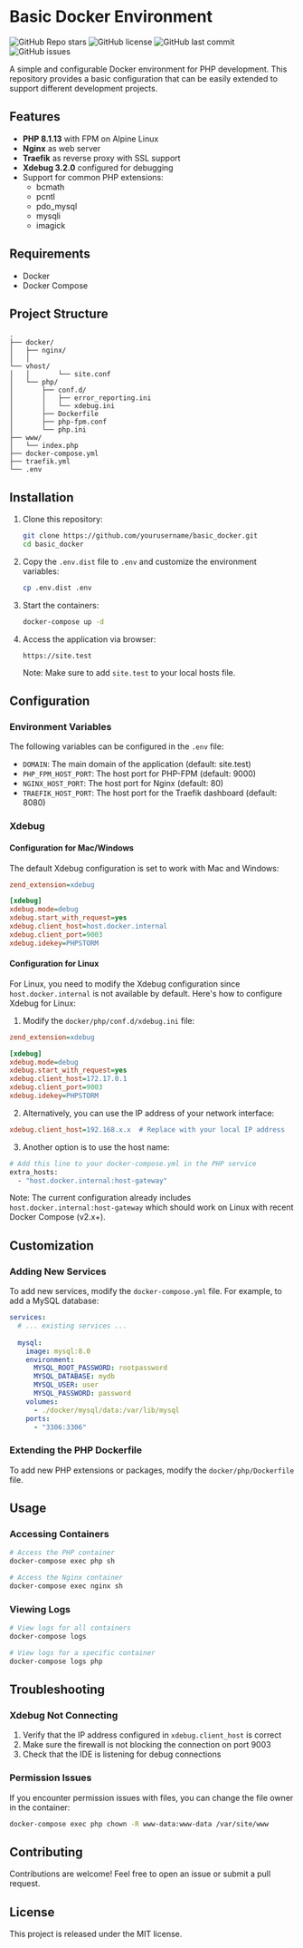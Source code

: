 # Basic Docker Environment

![GitHub Repo stars](https://img.shields.io/github/stars/yourusername/basic_docker?style=social)
![GitHub license](https://img.shields.io/github/license/yourusername/basic_docker)
![GitHub last commit](https://img.shields.io/github/last-commit/yourusername/basic_docker)
![GitHub issues](https://img.shields.io/github/issues/yourusername/basic_docker)

A simple and configurable Docker environment for PHP development. This repository provides a basic configuration that can be easily extended to support different development projects.

## Features

- **PHP 8.1.13** with FPM on Alpine Linux
- **Nginx** as web server
- **Traefik** as reverse proxy with SSL support
- **Xdebug 3.2.0** configured for debugging
- Support for common PHP extensions:
  - bcmath
  - pcntl
  - pdo_mysql
  - mysqli
  - imagick

## Requirements

- Docker
- Docker Compose

## Project Structure

```
.
├── docker/
│   ├── nginx/
│   │
└── vhost/
│   │       └── site.conf
│   └── php/
│       ├── conf.d/
│       │   ├── error_reporting.ini
│       │   └── xdebug.ini
│       ├── Dockerfile
│       ├── php-fpm.conf
│       └── php.ini
├── www/
│   └── index.php
├── docker-compose.yml
├── traefik.yml
└── .env
```

## Installation

1. Clone this repository:
   ```bash
   git clone https://github.com/yourusername/basic_docker.git
   cd basic_docker
   ```

2. Copy the `.env.dist` file to `.env` and customize the environment variables:
   ```bash
   cp .env.dist .env
   ```

3. Start the containers:
   ```bash
   docker-compose up -d
   ```

4. Access the application via browser:
   ```
   https://site.test
   ```
   Note: Make sure to add `site.test` to your local hosts file.

## Configuration

### Environment Variables

The following variables can be configured in the `.env` file:

- `DOMAIN`: The main domain of the application (default: site.test)
- `PHP_FPM_HOST_PORT`: The host port for PHP-FPM (default: 9000)
- `NGINX_HOST_PORT`: The host port for Nginx (default: 80)
- `TRAEFIK_HOST_PORT`: The host port for the Traefik dashboard (default: 8080)

### Xdebug

#### Configuration for Mac/Windows

The default Xdebug configuration is set to work with Mac and Windows:

```ini
zend_extension=xdebug

[xdebug]
xdebug.mode=debug
xdebug.start_with_request=yes
xdebug.client_host=host.docker.internal
xdebug.client_port=9003
xdebug.idekey=PHPSTORM
```

#### Configuration for Linux

For Linux, you need to modify the Xdebug configuration since `host.docker.internal` is not available by default. Here's how to configure Xdebug for Linux:

1. Modify the `docker/php/conf.d/xdebug.ini` file:

```ini
zend_extension=xdebug

[xdebug]
xdebug.mode=debug
xdebug.start_with_request=yes
xdebug.client_host=172.17.0.1
xdebug.client_port=9003
xdebug.idekey=PHPSTORM
```

2. Alternatively, you can use the IP address of your network interface:

```ini
xdebug.client_host=192.168.x.x  # Replace with your local IP address
```

3. Another option is to use the host name:

```bash
# Add this line to your docker-compose.yml in the PHP service
extra_hosts:
  - "host.docker.internal:host-gateway"
```

Note: The current configuration already includes `host.docker.internal:host-gateway` which should work on Linux with recent Docker Compose (v2.x+).

## Customization

### Adding New Services

To add new services, modify the `docker-compose.yml` file. For example, to add a MySQL database:

```yaml
services:
  # ... existing services ...
  
  mysql:
    image: mysql:8.0
    environment:
      MYSQL_ROOT_PASSWORD: rootpassword
      MYSQL_DATABASE: mydb
      MYSQL_USER: user
      MYSQL_PASSWORD: password
    volumes:
      - ./docker/mysql/data:/var/lib/mysql
    ports:
      - "3306:3306"
```

### Extending the PHP Dockerfile

To add new PHP extensions or packages, modify the `docker/php/Dockerfile` file.

## Usage

### Accessing Containers

```bash
# Access the PHP container
docker-compose exec php sh

# Access the Nginx container
docker-compose exec nginx sh
```

### Viewing Logs

```bash
# View logs for all containers
docker-compose logs

# View logs for a specific container
docker-compose logs php
```

## Troubleshooting

### Xdebug Not Connecting

1. Verify that the IP address configured in `xdebug.client_host` is correct
2. Make sure the firewall is not blocking the connection on port 9003
3. Check that the IDE is listening for debug connections

### Permission Issues

If you encounter permission issues with files, you can change the file owner in the container:

```bash
docker-compose exec php chown -R www-data:www-data /var/site/www
```

## Contributing

Contributions are welcome! Feel free to open an issue or submit a pull request.

## License

This project is released under the MIT license.

